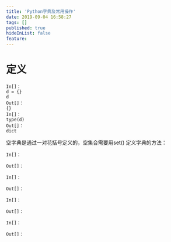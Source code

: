 ```yaml
---
title: 'Python字典及常用操作'
date: 2019-09-04 16:58:27
tags: []
published: true
hideInList: false
feature: 
---
```

# 定义
```
In[]：
d = {}
d
Out[]：
{}
In[]：
type(d)
Out[]：
dict
```
空字典是通过一对花括号定义的，空集合需要用set()
定义字典的方法：



```
In[]：

Out[]：

```

```
In[]：

Out[]：

```


```
In[]：

Out[]：

```


```
In[]：

Out[]：

```